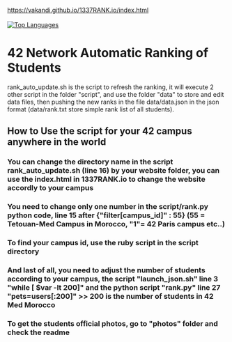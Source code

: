 https://vakandi.github.io/1337RANK.io/index.html
<br><br>
[![Top Languages](https://img.shields.io/github/languages/top/vakandi/1337RANK.io?color=green&label=shell&logo=github)](https://github.com/vakandi/vakandi)
# 42 Network Automatic Ranking of Students
rank_auto_update.sh is the script to refresh the ranking, it will execute 2 other script in the folder "script", and use the folder "data" to store and edit data files, then pushing the new ranks in the file data/data.json in the json format (data/rank.txt store simple rank list of all students).


## How to Use the script for your 42 campus anywhere in the world
### You can change the directory name in the script rank_auto_update.sh (line 16) by your website folder, you can use the index.html in 1337RANK.io to change the website accordly to your campus
### You need to change only one number in the script/rank.py python code, line 15 after {"filter[campus_id]" : 55} (55 = Tetouan-Med Campus in Morocco, "1"= 42 Paris campus etc..)
### To find your campus id, use the ruby script in the script directory
### And last of all, you need to adjust the number of students according to your campus, the script "launch_json.sh" line 3 "while [ $var -lt 200]"  and the python script "rank.py" line 27 "pets=users[:200]"  >> 200 is the number of students in 42 Med Morocco
### To get the students official photos, go to "photos" folder and check the readme
